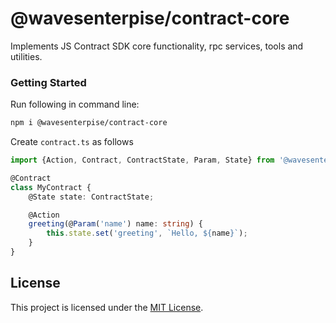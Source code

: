 # @wavesenterpise/contract-core

Implements JS Contract SDK core functionality, rpc services, tools and utilities.

### Getting Started

Run following in command line:

```bash 
npm i @wavesenterpise/contract-core
```

Create `contract.ts` as follows

```ts 
import {Action, Contract, ContractState, Param, State} from '@wavesenterpise/contract-core';

@Contract
class MyContract {
    @State state: ContractState;

    @Action
    greeting(@Param('name') name: string) {
        this.state.set('greeting', `Hello, ${name}`);
    }
}
```


## License

This project is licensed under the [MIT License](LICENSE).

